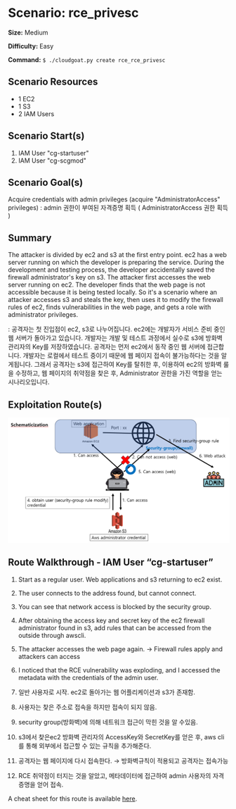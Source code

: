 # Scenario: rce_privesc

**Size:** Medium

**Difficulty:** Easy

**Command:** `$ ./cloudgoat.py create rce_rce_privesc`

## Scenario Resources

* 1 EC2
* 1 S3
* 2 IAM Users

## Scenario Start(s)

1. IAM User "cg-startuser"
2. IAM User "cg-scgmod"

## Scenario Goal(s)

Acquire credentials with admin privileges (acquire "AdministratorAccess" privileges)
: admin 권한이 부여된 자격증명 획득 ( AdministratorAccess 권한 획득 )

## Summary
The attacker is divided by ec2 and s3 at the first entry point. ec2 has a web server running on which the developer is preparing the service. During the development and testing process, the developer accidentally saved the firewall administrator's key on s3. The attacker first accesses the web server running on ec2. The developer finds that the web page is not accessible because it is being tested locally. So it's a scenario where an attacker accesses s3 and steals the key, then uses it to modify the firewall rules of ec2, finds vulnerabilities in the web page, and gets a role with administrator privileges.

: 공격자는 첫 진입점이 ec2, s3로 나누어집니다. ec2에는 개발자가 서비스 준비 중인 웹 서버가 돌아가고 있습니다. 개발자는 개발 및 테스트 과정에서 실수로 s3에 방화벽 관리자의 Key를 저장하였습니다. 공격자는 먼저 ec2에서 동작 중인 웹 서버에 접근합니다. 개발자는 로컬에서 테스트 중이기 때문에 웹 페이지 접속이 불가능하다는 것을 알게됩니다. 그래서 공격자는 s3에 접근하여 Key를 탈취한 후, 이용하여 ec2의 방화벽 룰을 수정하고, 웹 페이지의 취약점을 찾은 후, Administrator 권한을 가진 역할을 얻는 시나리오입니다.

## Exploitation Route(s)

![Scenario Route(s)](./rce_privesc.png)

## Route Walkthrough - IAM User “cg-startuser”

1. Start as a regular user. Web applications and s3 returning to ec2 exist. 
2. The user connects to the address found, but cannot connect.
3. You can see that network access is blocked by the security group.
4. After obtaining the access key and secret key of the ec2 firewall administrator found in s3, add rules that can be accessed from the outside through awscli.
5. The attacker accesses the web page again. → Firewall rules apply and attackers can access
6. I noticed that the RCE vulnerability was exploding, and I accessed the metadata with the credentials of the admin user.

1. 일반 사용자로 시작. ec2로 돌아가는 웹 어플리케이션과 s3가 존재함. 
2. 사용자는 찾은 주소로 접속을 하지만 접속이 되지 않음.
3. security group(방화벽)에 의해 네트워크 접근이 막힌 것을 알 수있음.
4.  s3에서 찾은ec2 방화벽 관리자의 AccessKey와 SecretKey를 얻은 후, aws cli를 통해 외부에서 접근할 수 있는 규칙을 추가해준다.
5. 공격자는 웹 페이지에 다시 접속한다. → 방화벽규칙이 적용되고 공격자는 접속가능
6. RCE 취약점이 터지는 것을 알았고, 메타데이터에 접근하여 admin 사용자의 자격증명을 얻어 접속.

A cheat sheet for this route is available [here](./cheat_sheet_rce_privesc.md).